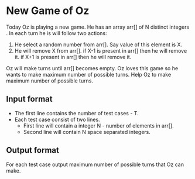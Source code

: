 # New Game of Oz

Today Oz is playing a new game. He has an array arr[] of N distinct integers . In each turn he is will follow two actions:

1. He select a random number from arr[]. Say value of this element is X.
2. He will remove X from arr[]. if X-1 is present in arr[] then he will remove it. if X+1 is present in arr[] then he will remove it.

Oz will make turns until arr[] becomes empty. Oz loves this game so he wants to make maximum number of possible turns. Help Oz to make maximum number of possible turns.

## Input format

- The first line contains the number of test cases - T.
- Each test case consist of two lines.
  - First line will contain a integer N - number of elements in arr[].
  - Second line will contain N space separated integers.

## Output format

For each test case output maximum number of possible turns that Oz can make.
